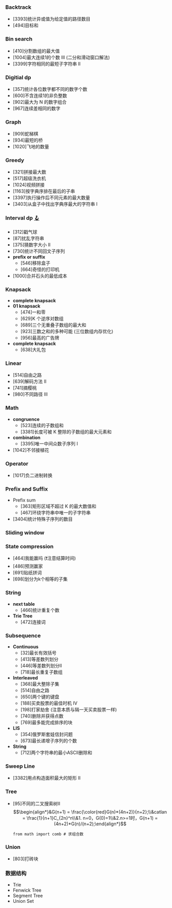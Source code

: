 ### Backtrack
* [3393]统计异或值为给定值的路径数目
* [494]目标和

### Bin search
* [410]分割数组的最大值
* [1004]最大连续1的个数 III (二分和滑动窗口解法)
* [3399]字符相同的最短子字符串 II

### Digitial dp
* [357]统计各位数字都不同的数字个数
* [600]不含连续1的非负整数
* [902]最大为 N 的数字组合
* [967]连续差相同的数字

### Graph
* [909]蛇梯棋
* [934]最短的桥
* [1020]飞地的数量

### Greedy
* [321]拼接最大数
* [517]超级洗衣机
* [1024]视频拼接
* [1163]按字典序排在最后的子串
* [3397]执行操作后不同元素的最大数量
* [3403]从盒子中找出字典序最大的字符串 I

### Interval dp <a href="https://leetcode.cn/problems/remove-boxes/solutions/1884753/by-424479543-g3gt/?source=vscode">🪝</a>
* [312]戳气球
* [87]扰乱字符串
* [375]猜数字大小 II
* [730]统计不同回文子序列
* **prefix or suffix**
    * [546]移除盒子
    * [664]奇怪的打印机
* [1000]合并石头的最低成本

### Knapsack
* **complete knapsack**
* **01 knapsack**
    * [474]一和零
    * [629]K 个逆序对数组
    * [689]三个无重叠子数组的最大和
    * [923]三数之和的多种可能 (三位数组内存优化)
    * [956]最高的广告牌
* **complete knapsack**
    * [638]大礼包

### Linear
* [514]自由之路
* [639]解码方法 II
* [741]摘樱桃
* [980]不同路径 III

### Math
* **congruence**
    * [523]连续的子数组和
    * [3381]长度可被 K 整除的子数组的最大元素和
* **combination**
    * [3395]唯一中间众数子序列 I
* [1042]不邻接植花

### Operator
* [1017]负二进制转换

### Prefix and Suffix
* Prefix sum
    * [363]矩形区域不超过 K 的最大数值和
    * [467]环绕字符串中唯一的子字符串
* [3404]统计特殊子序列的数目


### Sliding window

### State compression
* [464]我能赢吗 (❗️注意结算时间)
* [486]预测赢家
* [691]贴纸拼词
* [698]划分为k个相等的子集

### String
* **next table**
    * [466]统计重复个数
* **Trie Tree**
    * [472]连接词

### Subsequence
* **Continuous**
    * [32]最长有效括号
    * [413]等差数列划分
    * [446]等差数列划分II
    * [718]最长重复子数组
* **Interleaved**
    * [368]最大整除子集
    * [514]自由之路
    * [650]两个键的键盘
    * [188]买卖股票的最佳时机 IV
    * [198]打家劫舍 (注意本质与隔一天买卖股票一样)
    * [740]删除并获得点数
    * [769]最多能完成排序的块
* **LIS**
    * [354]俄罗斯套娃信封问题
    * [673]最长递增子序列的个数
* **String**
    * [712]两个字符串的最小ASCII删除和

### Sweep Line
* [3382]用点构造面积最大的矩形 II

### Tree
* [95]不同的二叉搜索树II 
    $$\begin{align*}&G(n+1) = \frac{\color{red}G(n)*(4n+2)}{n+2};\\&catlan = \frac{1}{n+1}C_{2n}^n\\&1. n=0，G(0)=1\\&2.n>=1时，G(n+1) = (4n+2)*G(n)/(n+2);\end{align*}$$
    ```python3
    from math import comb # 求组合数
    ```

### Union
* [803]打砖块


### 数据结构
* Trie
* Fenwick Tree
* Segment Tree
* Union Set